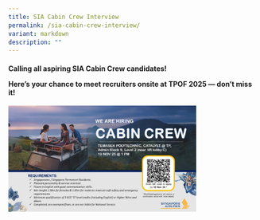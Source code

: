 ```yaml
---
title: SIA Cabin Crew Interview
permalink: /sia-cabin-crew-interview/
variant: markdown
description: ""
---
```

<h4><strong>Calling all aspiring SIA Cabin Crew candidates!
</strong><p>Here’s your chance to meet recruiters onsite at TPOF 2025 — don’t miss it!</p></h4>

<div class="isomer-image-wrapper">

<img style="width: 75%;" height="auto" width="100%" alt="" src="/images/2025/SIA_Cabin_Crew.jpg">
<style>
	.col.is-8.is-offset-2.print-content{
	width:75%;
	}
.col.is-1.has-float-btns.is-position-relative.is-hidden-touch
	{
	display:none;
	}
</style></div>